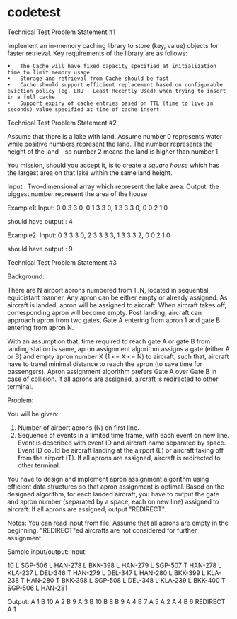 # codetest

Technical Test Problem Statement #1

Implement an in-memory caching library to store (key, value) objects for faster retrieval. Key requirements of the library are as follows:

	•	The Cache will have fixed capacity specified at initialization time to limit memory usage
	•	Storage and retrieval from Cache should be fast
	•	Cache should support efficient replacement based on configurable eviction policy (eg. LRU - Least Recently Used) when trying to insert in a full cache
	•	Support expiry of cache entries based on TTL (time to live in seconds) value specified at time of cache insert.


Technical Test Problem Statement #2

Assume that there is a lake with land. Assume number 0 represents water while positive numbers represent the land. The number represents the height of the land - so number 2 means the land is higher than number 1.

You mission, should you accept it, is to create a *square house* which has the largest area on that lake within the same land height.

Input : Two-dimensional array which represent the lake area.
Output: the biggest number represent the area of the house




Example1:
Input:
0	0	3	3	0,
0	1	3	3	0,
1	3	3	3	0,
0	0	2	1	0

should have output : 4

Example2:
Input:
0	3	3	3	0,
2	3	3	3	3,
1	3	3	3	2,
0	0	2	1	0

should have output : 9


Technical Test Problem Statement #3

Background:

There are N airport aprons numbered from 1..N, located in sequential, equidistant manner. Any apron can be either empty or already assigned. As aircraft is landed, apron will be assigned to aircraft. When aircraft takes off, corresponding apron will become empty. Post landing, aircraft can approach apron from two gates, Gate A entering from apron 1 and gate B entering from apron N.

With an assumption that, time required to reach gate A or gate B from landing station is same, apron assignment algorithm assigns a gate (either A or B) and empty apron number X (1 <= X <= N) to aircraft, such that, aircraft have to travel minimal distance to reach the apron (to save time for passengers). Apron assignment algorithm prefers Gate A over Gate B in case of collision. If all aprons are assigned, aircraft is redirected to other terminal.


Problem:

You will be given:
1. Number of airport aprons (N) on first line.
2. Sequence of events in a limited time frame, with each event on new line. Event is described with event ID and aircraft name separated by space. Event ID could be aircraft landing at the airport (L) or aircraft taking off from the airport (T). If all aprons are assigned, aircraft is redirected to other terminal.

You have to design and implement apron assignment algorithm using efficient data structures so that apron assignment is optimal. Based on the designed algorithm, for each landed aircraft, you have to output the gate and apron number (separated by a space, each on new line) assigned to aircraft. If all aprons are assigned, output "REDIRECT".

Notes:
You can read input from file.
Assume that all aprons are empty in the beginning.
"REDIRECT"ed aircrafts are not considered for further assignment.

Sample input/output:
Input:

10
L SGP-506
L HAN-278
L BKK-398
L HAN-279
L SGP-507
T HAN-278
L KLA-237
L DEL-346
T HAN-279
L DEL-347
L HAN-280
L BKK-399
L KLA-238
T HAN-280
T BKK-398
L SGP-508
L DEL-348
L KLA-239
L BKK-400
T SGP-506
L HAN-281

Output:
A 1
B 10
A 2
B 9
A 3
B 10
B 8
B 9
A 4
B 7
A 5
A 2
A 4
B 6
REDIRECT
A 1
